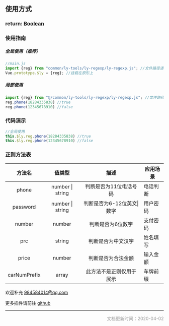 ## 使用方式

### return: [Boolean](https://www.w3school.com.cn/jsref/jsref_obj_boolean.asp)



### 使用指南

##### 全局使用（推荐）

```js
//main.js
import {reg} from "common/ly-tools/ly-regexp/ly-regexp.js"; //文件路径请换成本地路径
Vue.prototype.$ly = {reg}; //挂载在原形上
```

##### 局部使用

```js
import {reg} from "@/common/ly-tools/ly-regexp/ly-regexp.js"; //文件路径请换成本地路径
reg.phone(18284335838) //true
reg.phone(12345678910) //false
```



### 代码演示

```js
//全局使用
this.$ly.reg.phone(18284335838) //true
this.$ly.reg.phone(12345678910) //false
```



### 正则方法表


| 方法名 |      值类型      |          描述          |          应用场景          |
| :----: | :--------------: | :--------------------: | ------ |
| phone  | number \| string | 判断是否为11位电话号码 | 电话判断 |
|    password    | number \| string | 判断是否为6-12位英文\|数字 | 用户密码 |
| number | number | 判断是否为6位数字 | 支付密码 |
| prc | string | 判断是否为中文汉字 | 姓名填写 |
| price | number | 判断是否为合法金额 | 输入金额 |
| carNumPrefix | array | 此方法不是正则仅用于展示 | 车牌前缀 |







欢迎补充  984584014@qq.com

更多插件请前往 [github](https://github.com/web-liuyang/uni-app-tools)

------

<p style="text-align:right;font-size:14px;color:#999999;">文档更新时间：2020-04-02</p>